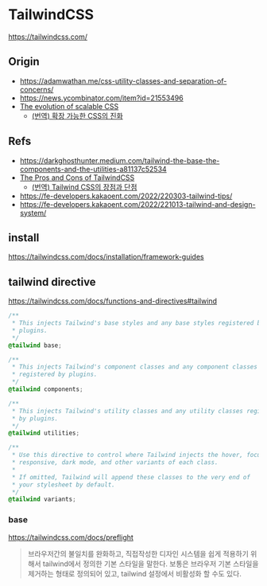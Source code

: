 # TailwindCSS

<https://tailwindcss.com/>

## Origin

- <https://adamwathan.me/css-utility-classes-and-separation-of-concerns/>
- <https://news.ycombinator.com/item?id=21553496>
- [The evolution of scalable CSS](https://frontendmastery.com/posts/the-evolution-of-scalable-css/)
  - [(번역) 확장 가능한 CSS의 진화](https://ykss.netlify.app/translation/the_evolution_of_scalable_css/)

## Refs

- <https://darkghosthunter.medium.com/tailwind-the-base-the-components-and-the-utilities-a81137c52534>
- [The Pros and Cons of TailwindCSS](https://webartisan.info/the-pros-and-cons-of-tailwindcss)
  - [(번역) Tailwind CSS의 장점과 단점](https://ykss.netlify.app/translation/the_pros_and_cons_of_tailwindcss/)
- <https://fe-developers.kakaoent.com/2022/220303-tailwind-tips/>
- <https://fe-developers.kakaoent.com/2022/221013-tailwind-and-design-system/>

## install

<https://tailwindcss.com/docs/installation/framework-guides>

## tailwind directive

<https://tailwindcss.com/docs/functions-and-directives#tailwind>

```css
/**
 * This injects Tailwind's base styles and any base styles registered by
 * plugins.
 */
@tailwind base;

/**
 * This injects Tailwind's component classes and any component classes
 * registered by plugins.
 */
@tailwind components;

/**
 * This injects Tailwind's utility classes and any utility classes registered
 * by plugins.
 */
@tailwind utilities;

/**
 * Use this directive to control where Tailwind injects the hover, focus,
 * responsive, dark mode, and other variants of each class.
 *
 * If omitted, Tailwind will append these classes to the very end of
 * your stylesheet by default.
 */
@tailwind variants;
```

### base

<https://tailwindcss.com/docs/preflight>

> 브라우저간의 불일치를 완화하고, 직접작성한 디자인 시스템을 쉽게 적용하기 위해서 tailwind에서 정의한 기본 스타일을 말한다.
> 보통은 브라우저 기본 스타일을 제거하는 형태로 정의되어 있고, tailwind 설정에서 비활성화 할 수도 있다.
